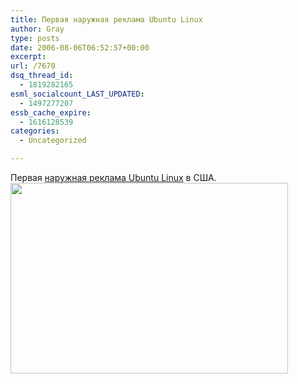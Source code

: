 ```yaml
---
title: Первая наружная реклама Ubuntu Linux
author: Gray
type: posts
date: 2006-08-06T06:52:57+00:00
excerpt:
url: /7670
dsq_thread_id:
  - 1819282165
esml_socialcount_LAST_UPDATED:
  - 1497277207
essb_cache_expire:
  - 1616128539
categories:
  - Uncategorized

---
```








Первая <a href="http://ubuntu.wordpress.com/2006/08/03/first-ubuntu-billboard-spotted/" target="_blank">наружная реклама Ubuntu Linux</a> в США.  
<img src="https://i0.wp.com/ubuntu.wordpress.com/files/2006/08/ubuntubillboard.jpg?resize=444%2C305" title="" width="444" height="305" border="0" data-recalc-dims="1" />